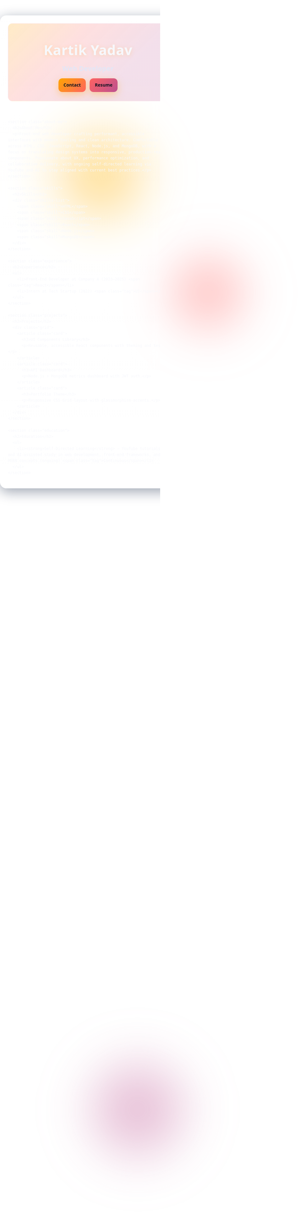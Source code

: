 # 
<html lang="en">
<head>
  <meta charset="UTF-8" />
  <meta name="viewport" content="width=device-width, initial-scale=1.0" />
  <title>Portfolio — Kartik Yadav</title>
  <meta name="description" content="Portfolio of Kartik Yadav, a web developer focused on modern front-end, React, and MERN." />
  <!-- Favicon: place favicon.ico or favicon.png alongside this file -->
  <link rel="icon" href="favicon.ico" type="image/x-icon" />
  <link rel="icon" href="favicon.png" type="image/png" />
  <style>
    :root{
      --sunset-deep:#003f5c;
      --sunset-violet:#58508d;
      --sunset-magenta:#bc5090;
      --sunset-coral:#ff6361;
      --sunset-amber:#ffa600;

      --bg:#0b1220; --text:#f7f8fc; --muted:#cfd6e6; --card-border:rgba(255,255,255,0.14);
      --shadow:0 10px 40px rgba(8,24,58,0.4);

      --radius-lg:20px; --radius-md:14px;

      --grad-sky: radial-gradient(1200px 800px at 20% 10%, rgba(255,166,0,0.25) 0%, rgba(252,99,84,0.20) 30%, rgba(188,80,144,0.18) 55%, rgba(88,80,141,0.16) 75%, rgba(0,63,92,0.14) 100%);
      --grad-header: linear-gradient(135deg, rgba(255,166,0,0.22), rgba(252,99,97,0.20) 35%, rgba(188,80,144,0.18) 70%);
      --grad-border: linear-gradient(135deg, rgba(255,166,0,0.9), rgba(252,99,97,0.9) 40%, rgba(188,80,144,0.9) 75%);
      --transition:240ms cubic-bezier(.2,.7,.2,1);
    }

    html,body{
      margin:0; padding:0; height:100%;
      background:
        radial-gradient(900px 600px at 85% 10%, rgba(253,94,83,0.18), transparent 60%),
        radial-gradient(900px 600px at 15% 80%, rgba(88,80,141,0.20), transparent 60%),
        var(--grad-sky),
        var(--bg);
      color:var(--text);
      font-family: ui-sans-serif, system-ui, -apple-system, Segoe UI, Roboto, Inter, Arial, sans-serif;
      line-height:1.6; overflow-x:hidden;
    }

    .glow{ position:fixed; inset:0; pointer-events:none; z-index:0; }
    .blob{ position:absolute; filter: blur(60px); opacity:.45; mix-blend-mode: screen; animation: float var(--dur,18s) ease-in-out infinite; }
    .blob.one{ background: radial-gradient(circle, var(--sunset-amber), transparent 60%); width:480px;height:480px; top:8%; left:8%; --dur:22s;}
    .blob.two{ background: radial-gradient(circle, var(--sunset-coral), transparent 60%); width:420px;height:420px; top:18%; right:10%; --dur:26s;}
    .blob.three{ background: radial-gradient(circle, var(--sunset-magenta), transparent 60%); width:520px;height:520px; bottom:6%; left:18%; --dur:28s;}
    @keyframes float{ 0%,100%{transform:translateY(0) translateX(0) scale(1);} 50%{transform:translateY(-18px) translateX(8px) scale(1.03);} }

    main{
      position:relative; z-index:1; width:100%; max-width:960px; margin: clamp(24px, 6vw, 60px) auto;
      padding: clamp(16px, 3vw, 24px); border-radius: var(--radius-lg);
      background: linear-gradient(180deg, rgba(255,255,255,0.06), rgba(255,255,255,0.02));
      backdrop-filter: blur(14px) saturate(120%); -webkit-backdrop-filter: blur(14px) saturate(120%);
      border:1px solid var(--card-border); box-shadow: var(--shadow);
    }

    header{
      padding: 48px 16px 28px; text-align:center; border-radius: var(--radius-md);
      background: var(--grad-header); border:1px solid rgba(255,255,255,0.18); position:relative; overflow:hidden;
    }
    header::after{
      content:""; position:absolute; inset:-2px; border-radius:inherit; padding:1px;
      background: var(--grad-border);
      -webkit-mask: linear-gradient(#000 0 0) content-box, linear-gradient(#000 0 0);
      -webkit-mask-composite: xor; mask-composite: exclude; pointer-events:none; opacity:.35;
    }
    h1{ margin:0 0 8px; font-size: clamp(28px, 4.5vw, 44px); letter-spacing:.5px; text-shadow: 0 2px 14px rgba(255,166,0,0.22); }
    h2{ margin:8px 0 0; font-weight:600; color:#e2e7f7; letter-spacing:.3px; }

    .cta-row{ display:flex; gap:12px; justify-content:center; margin-top: 14px; flex-wrap: wrap; }
    .btn{
      appearance:none; border:0; cursor:pointer; text-decoration:none; padding:10px 16px; border-radius:12px; font-weight:600;
      color:#0b1220; background: linear-gradient(135deg, var(--sunset-amber), var(--sunset-coral));
      box-shadow: 0 8px 24px rgba(255,166,0,0.35);
      transition: transform var(--transition), box-shadow var(--transition), filter var(--transition);
    }
    .btn:hover{ transform: translateY(-3px); filter: saturate(1.1); box-shadow: 0 14px 40px rgba(188,80,144,0.35); }

    section{
      margin: 28px 0; padding: 28px; border-radius: var(--radius-md);
      background: linear-gradient(180deg, rgba(255,255,255,0.06), rgba(255,255,255,0.02));
      border:1px solid rgba(255,255,255,0.14); backdrop-filter: blur(8px); -webkit-backdrop-filter: blur(8px);
      transition: transform var(--transition), box-shadow var(--transition), border-color var(--transition); text-align:center;
    }
    section:hover{ transform: translateY(-4px); box-shadow: 0 14px 50px rgba(0,0,0,0.28); border-color: rgba(255,166,0,0.45); }

    .about-me p{ margin:0; font-size:clamp(16px, 2.4vw, 18px); color:#e9efff; max-width: 70ch; margin-inline:auto; }

    .skills-list{ display:flex; flex-wrap:wrap; gap:12px; justify-content:center; margin-top:10px; }
    .skill{
      background: linear-gradient(135deg, rgba(0,63,92,0.25), rgba(88,80,141,0.25));
      border:1px solid rgba(255,255,255,0.18); color:#f9fbff; padding:10px 16px; border-radius:999px; font-size:15px; letter-spacing:.2px;
      transition: transform var(--transition), background var(--transition), border-color var(--transition);
    }
    .skill:hover{
      transform: translateY(-2px);
      background: linear-gradient(135deg, rgba(255,166,0,0.30), rgba(252,99,97,0.28) 50%, rgba(188,80,144,0.28) 100%);
      border-color: rgba(255,166,0,0.45);
    }

    ul{ list-style:none; padding:0; margin: 10px 0 0; }
    li{ margin:10px 0; color:#e6ecff; }

    .tag{
      display:inline-block; margin-left:8px; padding:2px 8px; border-radius:999px; font-size:12px; letter-spacing:.2px; color:#0b1220;
      background: linear-gradient(135deg, var(--sunset-amber), var(--sunset-coral) 60%, var(--sunset-magenta));
      box-shadow: 0 4px 18px rgba(255,166,0,0.35);
    }

    /* Projects grid */
    .projects .grid{
      display:grid;
      grid-template-columns: repeat(auto-fit, minmax(240px, 1fr));
      gap:16px;
      margin-top:12px;
    }
    .card{
      text-align:left;
      padding:18px;
      border-radius:16px;
      border:1px solid rgba(255,255,255,0.14);
      background: linear-gradient(180deg, rgba(255,255,255,0.06), rgba(255,255,255,0.02));
      backdrop-filter: blur(8px);
      transition: transform var(--transition), border-color var(--transition), box-shadow var(--transition);
    }
    .card:hover{
      transform: translateY(-3px);
      border-color: rgba(255,166,0,0.45);
      box-shadow: 0 10px 28px rgba(0,0,0,0.25);
    }
    .card h3{ margin:0 0 6px; font-size:18px; }
    .card p{ margin:0; color:#e9efff; font-size:15px; }

    /* Back to top */
    #toTop{
      position:fixed; right:18px; bottom:18px; z-index:10;
      display:none; border:0; border-radius:999px; padding:10px 14px;
      background: linear-gradient(135deg, var(--sunset-amber), var(--sunset-coral));
      color:#0b1220; font-weight:700; cursor:pointer;
      box-shadow: 0 8px 24px rgba(255,166,0,0.35);
    }
    #toTop:focus{ outline:2px solid #fff; outline-offset:2px; }

    @media (max-width: 640px){ main{ padding:14px; } section{ padding:18px; } }
    @media (prefers-reduced-motion: reduce){
      *{ animation:none !important; transition:none !important; }
      html{ scroll-behavior: auto !important; }
    }
  </style>
</head>
<body>
  <div id="top"></div>

  <div class="glow">
    <div class="blob one"></div>
    <div class="blob two"></div>
    <div class="blob three"></div>
  </div>

  <main>
    <header>
      <h1>Kartik Yadav</h1>
      <h2>Web Developer</h2>
      <div class="cta-row">
        <a class="btn" href="mailto:kartik8.net@gmail.com" aria-label="Email Kartik Yadav">Contact</a>
        <a class="btn" style="background: linear-gradient(135deg, var(--sunset-coral), var(--sunset-magenta));" href="#" aria-label="Download Resume">Resume</a>
      </div>
    </header>

    <section class="about-me">
      <h2>About Me</h2>
      <p>Front‑end web developer crafting performant, accessible interfaces with modern tooling and clean architecture. Comfortable across HTML, CSS, JavaScript, React, Node.js, and MongoDB, with a focus on translating design systems into responsive, production‑ready components. Passionate about UX, performance optimization, and collaborative delivery, with ongoing self‑directed learning via YouTube and AI to stay aligned with current best practices.</p>
    </section>

    <section class="skills">
      <h2>Skills</h2>
      <div class="skills-list">
        <span class="skill">HTML</span>
        <span class="skill">CSS</span>
        <span class="skill">JavaScript</span>
        <span class="skill">React</span>
        <span class="skill">Node.js</span>
        <span class="skill">MongoDB</span>
      </div>
    </section>

    <section class="experience">
      <h2>Experience</h2>
      <ul>
        <li>Front-End Developer at Company A (2023–2025) <span class="tag">React</span></li>
        <li>Intern at Tech Startup (2022) <span class="tag">UI</span></li>
      </ul>
    </section>

    <section class="projects">
      <h2>Projects</h2>
      <div class="grid">
        <article class="card">
          <h3>UI Components Library</h3>
          <p>Reusable, accessible React components with theming and tests.</p>
        </article>
        <article class="card">
          <h3>API Dashboard</h3>
          <p>Node.js + MongoDB metrics dashboard with JWT auth.</p>
        </article>
        <article class="card">
          <h3>Portfolio Theme</h3>
          <p>Responsive CSS Grid layout with glassmorphism accents.</p>
        </article>
      </div>
    </section>

    <section class="education">
      <h2>Education</h2>
      <ul>
        <li><strong>Self‑Directed Learning</strong> — YouTube tutorials and AI‑assisted study in web development, front‑end frameworks, and MERN concepts (ongoing) <span class="tag">Continuous</span></li>
      </ul>
    </section>
  </main>

  <button id="toTop" aria-label="Back to top">↑</button>

  <script>
    // Section entrance
    const cards = document.querySelectorAll('section, header');
    const obs = new IntersectionObserver((entries)=>{
      entries.forEach(e=>{
        if(e.isIntersecting){
          e.target.animate(
            [{ transform:'translateY(16px)', opacity:0 }, { transform:'translateY(0)', opacity:1 }],
            { duration: 500, easing:'cubic-bezier(.2,.7,.2,1)', fill:'forwards' }
          );
          obs.unobserve(e.target);
        }
      });
    }, { threshold: 0.15 });
    cards.forEach(c=>obs.observe(c));

    // Back to top visibility + behavior
    const toTop = document.getElementById('toTop');
    const showAfter = 300; // px
    window.addEventListener('scroll', () => {
      if (window.scrollY > showAfter) toTop.style.display = 'inline-block';
      else toTop.style.display = 'none';
    });
    toTop.addEventListener('click', () => {
      document.getElementById('top').scrollIntoView({ behavior: 'smooth' });
      toTop.focus();
    });
  </script>
</body>
</html>
